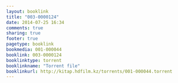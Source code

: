 ```yaml
---
layout: booklink
title: "003-0000124"
date: 2014-07-25 16:34
comments: true
sharing: true
footer: true
pagetype: booklink 
bookmedia: 001-000044
booklink: 003-0000124
booklinktype: torrent
booklinkname: "Torrent file"
booklinkurl: http://kitap.hdfilm.kz/torrents/001-000044.torrent
---
```

